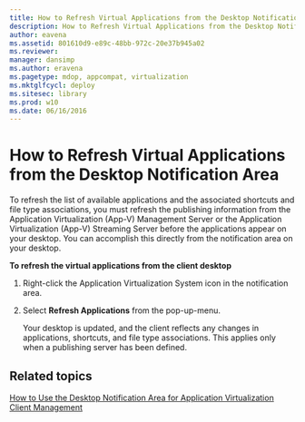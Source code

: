 ```yaml
---
title: How to Refresh Virtual Applications from the Desktop Notification Area
description: How to Refresh Virtual Applications from the Desktop Notification Area
author: eavena
ms.assetid: 801610d9-e89c-48bb-972c-20e37b945a02
ms.reviewer: 
manager: dansimp
ms.author: eravena
ms.pagetype: mdop, appcompat, virtualization
ms.mktglfcycl: deploy
ms.sitesec: library
ms.prod: w10
ms.date: 06/16/2016
---
```



# How to Refresh Virtual Applications from the Desktop Notification Area


To refresh the list of available applications and the associated shortcuts and file type associations, you must refresh the publishing information from the Application Virtualization (App-V) Management Server or the Application Virtualization (App-V) Streaming Server before the applications appear on your desktop. You can accomplish this directly from the notification area on your desktop.

**To refresh the virtual applications from the client desktop**

1.  Right-click the Application Virtualization System icon in the notification area.

2.  Select **Refresh Applications** from the pop-up-menu.

    Your desktop is updated, and the client reflects any changes in applications, shortcuts, and file type associations. This applies only when a publishing server has been defined.

## Related topics


[How to Use the Desktop Notification Area for Application Virtualization Client Management](how-to-use-the-desktop-notification-area-for-application-virtualization-client-management.md)

 

 





